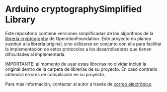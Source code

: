 
Arduino cryptographySimplified Library
============================

Este repositorio contiene versiones simplificadas de los algoritmos
de la [librería cryptography](https://github.com/OperatorFoundation/Crypto)
de OperationFoundation. Este proyecto no planea sustituir a la librería
original, sino utilizarse en conjunto con ella para facilitar la
implementación de estos protocolos a los desarrolladores que tienen
dificultades al implementarla.

IMPORTANTE: al momento de usar estas librerías no olvidar incluir la original
dentro de la carpeta de librerías de su proyecto. En caso contrario obtendrá
errores de compilación en su proyecto.

Para más información, contactar al autor a través 
de [correo electrónico](mailto:alexjsotoc@hotmail.com).
